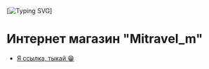 [![Typing SVG](https://readme-typing-svg.herokuapp.com?font=Fira+Code&weight=700&size=30&pause=500&color=00008B&width=450&lines=-%3E+-%3E+-%3E+SkyDream+%3C-+%3C-+%3C-)]
# Интернет магазин "Mitravel_m"
- [Я ссылка, тыкай 😁](https://1skydream1.github.io/Mitravel/)
